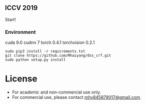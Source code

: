 ## ICCV 2019

Start!

### Environment

cuda 9.0
cudnn 7
torch 0.4.1
torchvision 0.2.1


```
sudo pip3 install -r requirements.txt
git clone https://github.com/Mhaiyang/dss_crf.git
sudo python setup.py install
```

# License
* For academic and non-commercial use only.
* For commercial use, please contact [mhy845879017@gmail.com](https://www.google.com/gmail/).
